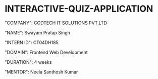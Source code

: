 # INTERACTIVE-QUIZ-APPLICATION

"COMPANY": CODTECH IT SOLUTIONS PVT.LTD

"NAME": Swayam Pratap Singh

"INTERN ID": CT04DH185

"DOMAIN": Frontend Web Development

"DURATION": 4 weeks

"MENTOR": Neela Santhosh Kumar

